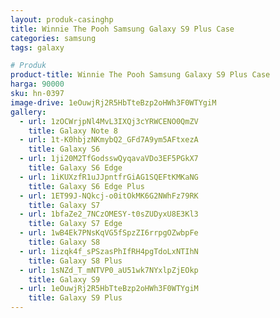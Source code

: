 ```yaml
---
layout: produk-casinghp
title: Winnie The Pooh Samsung Galaxy S9 Plus Case
categories: samsung
tags: galaxy

# Produk
product-title: Winnie The Pooh Samsung Galaxy S9 Plus Case
harga: 90000
sku: hn-0397
image-drive: 1eOuwjRj2R5HbTteBzp2oHWh3F0WTYgiM
gallery:
  - url: 1zOCWrjpNl4MvL3IXQj3cYRWCENO0QmZV
    title: Galaxy Note 8
  - url: 1t-K0hbjzNKmybQ2_GFd7A9ym5AFtxezA
    title: Galaxy S6
  - url: 1ji20M2TfGodsswQyqavaVDo3EF5PGkX7
    title: Galaxy S6 Edge
  - url: 1iKUXzfR1uJJpntfrGiAG1SQEFtKMKaNG
    title: Galaxy S6 Edge Plus
  - url: 1ET99J-NQkcj-o0itOkMK6G2NWhFz79RK
    title: Galaxy S7
  - url: 1bfaZe2_7NCzOMESY-t0sZUDyxU8E3Kl3
    title: Galaxy S7 Edge
  - url: 1wB4Ek7PNsKqVG5fSpzZI6rrpgOZwbpFe
    title: Galaxy S8
  - url: 1izqk4f_sPSzasPhIfRH4pgTdoLxNTIhN
    title: Galaxy S8 Plus
  - url: 1sNZd_T_mNTVP0_aU51wk7NYxlpZjEOkp
    title: Galaxy S9
  - url: 1eOuwjRj2R5HbTteBzp2oHWh3F0WTYgiM
    title: Galaxy S9 Plus
---
```

